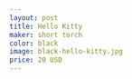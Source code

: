 ```yaml
---
layout: post
title: Hello Kitty
maker: short torch
color: black
image: black-hello-kitty.jpg
price: 20 USD
---
```

